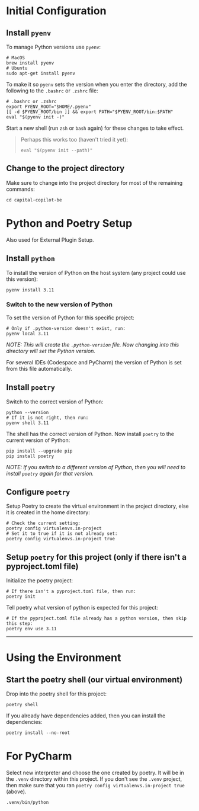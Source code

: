 # Initial Configuration

## Install `pyenv`

To manage Python versions use `pyenv`:

```shell
# MacOS
brew install pyenv
# Ubuntu
sudo apt-get install pyenv
```

To make it so `pyenv` sets the version when you enter the directory, add the following to the `.bashrc` or `.zshrc`
file:

```shell
# .bashrc or .zshrc
export PYENV_ROOT="$HOME/.pyenv"
[[ -d $PYENV_ROOT/bin ]] && export PATH="$PYENV_ROOT/bin:$PATH"
eval "$(pyenv init -)"
```

Start a new shell (run `zsh` or `bash` again) for these changes to take effect.

> Perhaps this works too (haven't tried it yet):
>
> ```shell
> eval "$(pyenv init --path)"
> ```

## Change to the project directory

Make sure to change into the project directory for most of the remaining commands:

```shell
cd capital-copilot-be
```

# Python and Poetry Setup

Also used for External Plugin Setup.

## Install `python`

To install the version of Python on the host system (any project could use this version):

```shell
pyenv install 3.11
```

### Switch to the new version of Python

To set the version of Python for this specific project:

```shell
# Only if .python-version doesn't exist, run:
pyenv local 3.11
```

_NOTE: This will create the `.python-version` file. Now changing into this directory will set the Python version._

For several IDEs (Codespace and PyCharm) the version of Python is set from this file automatically.

## Install `poetry`

Switch to the correct version of Python:

```shell
python --version
# If it is not right, then run:
pyenv shell 3.11
```

The shell has the correct version of Python. Now install `poetry` to the current version of Python:

```shell
pip install --upgrade pip
pip install poetry
```

_NOTE: If you switch to a different version of Python, then you will need to install `poetry` again for that version._

## Configure `poetry`

Setup Poetry to create the virtual environment in the project directory, else it is created in the home directory:

```shell
# Check the current setting:
poetry config virtualenvs.in-project
# Set it to true if it is not already set:
poetry config virtualenvs.in-project true
```

## Setup `poetry` for this project (only if there isn't a pyproject.toml file)

Initialize the poetry project:

```shell
# If there isn't a pyproject.toml file, then run:
poetry init
```

Tell poetry what version of python is expected for this project:

```shell
# If the pyproject.toml file already has a python version, then skip this step:
poetry env use 3.11
```

______________________________________________________________________

# Using the Environment

## Start the poetry shell (our virtual environment)

Drop into the poetry shell for this project:

```shell
poetry shell
```

If you already have dependencies added, then you can install the dependencies:

```shell
poetry install --no-root
```

# For PyCharm

Select new interpreter and choose the one created by poetry. It will be in the `.venv` directory within this project. If
you don't see the `.venv` project, then make sure that you ran `poetry config virtualenvs.in-project true` (above).

```shell
.venv/bin/python
```
